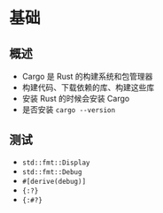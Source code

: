 # 基础

## 概述

+ Cargo 是 Rust 的构建系统和包管理器
+ 构建代码、下载依赖的库、构建这些库
+ 安装 Rust 的时候会安装 Cargo
+ 是否安装 `cargo --version`

## 测试

+ `std::fmt::Display`
+ `std::fmt::Debug`
+ `#[derive(debug)]`
+ `{:?}`
+ `{:#?}`
